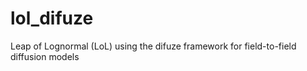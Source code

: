 # lol_difuze
Leap of Lognormal (LoL) using the difuze framework for field-to-field diffusion models
